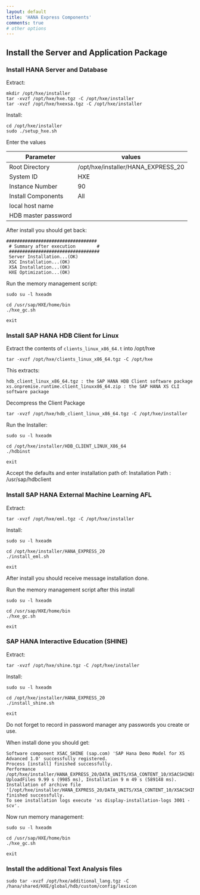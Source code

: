 ```yaml
---
layout: default
title: 'HANA Express Components'
comments: true
# other options
---
```


## Install the Server and Application Package

### Install HANA Server and Database

Extract:
```
mkdir /opt/hxe/installer
tar -xvzf /opt/hxe/hxe.tgz -C /opt/hxe/installer
tar -xvzf /opt/hxe/hxexsa.tgz -C /opt/hxe/installer
```

Install:
```
cd /opt/hxe/installer
sudo ./setup_hxe.sh
```

Enter the values

Parameter          |values
-------------------|---------------------------------------
Root Directory     |/opt/hxe/installer/HANA_EXPRESS_20
System ID          |HXE
Instance Number    |90
Install Components |All
local host name    |<enter local host>
HDB master password|<enter in master password>

After install you should get back:

```
##################################
 # Summary after execution        #
 ##################################
 Server Installation...(OK)
 XSC Installation...(OK)
 XSA Installation...(OK)
 HXE Optimization...(OK)
```

Run the memory management script:

```
sudo su -l hxeadm

cd /usr/sap/HXE/home/bin
./hxe_gc.sh

exit
```

### Install SAP HANA HDB Client for Linux

Extract the contents of `clients_linux_x86_64.t` into /opt/hxe
```
tar -xvzf /opt/hxe/clients_linux_x86_64.tgz -C /opt/hxe
```

This extracts:
```
hdb_client_linux_x86_64.tgz : the SAP HANA HDB Client software package
xs.onpremise.runtime.client_linuxx86_64.zip : the SAP HANA XS CLI software package
```

Decompress the Client Package
```
tar -xvzf /opt/hxe/hdb_client_linux_x86_64.tgz -C /opt/hxe/installer
```

Run the Installer:
```
sudo su -l hxeadm

cd /opt/hxe/installer/HDB_CLIENT_LINUX_X86_64
./hdbinst

exit
```

Accept the defaults and enter installation path of:
Installation Path : /usr/sap/hdbclient

### Install SAP HANA External Machine Learning AFL

Extract:
```
tar -xvzf /opt/hxe/eml.tgz -C /opt/hxe/installer
```

Install:
```
sudo su -l hxeadm

cd /opt/hxe/installer/HANA_EXPRESS_20
./install_eml.sh

exit
```
After install you should receive message installation done.

Run the memory management script after this install
```
sudo su -l hxeadm

cd /usr/sap/HXE/home/bin
./hxe_gc.sh

exit
```

### SAP HANA Interactive Education (SHINE)

Extract:
```
tar -xvzf /opt/hxe/shine.tgz -C /opt/hxe/installer
```

Install:
```
sudo su -l hxeadm

cd /opt/hxe/installer/HANA_EXPRESS_20
./install_shine.sh

exit
```

Do not forget to record in password manager any passwords you create or use.

When install done you should get:

```
Software component XSAC_SHINE (sap.com) 'SAP Hana Demo Model for XS Advanced 1.0' successfully registered.
Process [install] finished successfully.
Performance /opt/hxe/installer/HANA_EXPRESS_20/DATA_UNITS/XSA_CONTENT_10/XSACSHINE04_2.ZIP: UploadFiles 9.99 s (9985 ms), Installation 9 m 49 s (589148 ms).
Installation of archive file '[/opt/hxe/installer/HANA_EXPRESS_20/DATA_UNITS/XSA_CONTENT_10/XSACSHINE04_2.ZIP]' finished successfully.
To see installation logs execute 'xs display-installation-logs 3001 -scv'.
````

Now run memory management:
```
sudo su -l hxeadm

cd /usr/sap/HXE/home/bin
./hxe_gc.sh

exit
```

### Install the additional Text Analysis files

```
sudo tar -xvzf /opt/hxe/additional_lang.tgz -C /hana/shared/HXE/global/hdb/custom/config/lexicon
```
